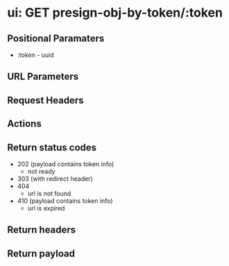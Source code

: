 # ui: GET presign-obj-by-token/:token

## Positional Paramaters
- :token - uuid

## URL Parameters

## Request Headers

## Actions

## Return status codes
- 202 (payload contains token info)
  - not ready
- 303 (with redirect header)
- 404
  - url is not found
- 410 (payload contains token info)
  - url is expired

## Return headers

## Return payload
